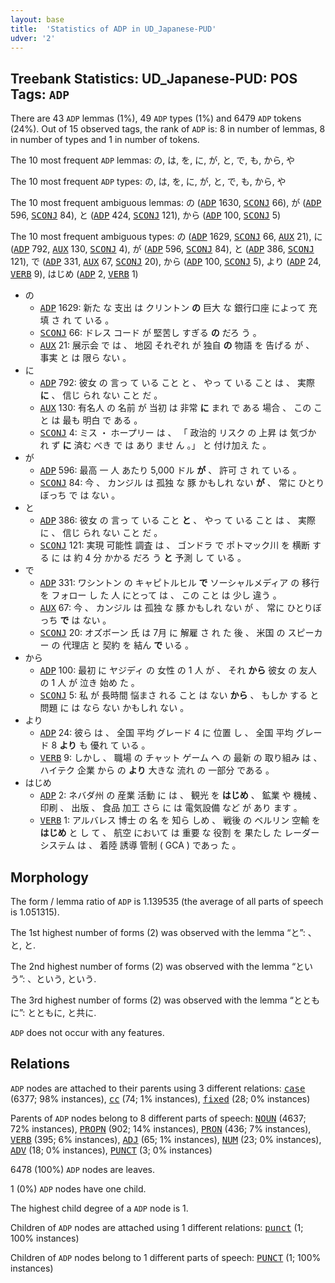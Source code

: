 ```yaml
---
layout: base
title:  'Statistics of ADP in UD_Japanese-PUD'
udver: '2'
---
```


## Treebank Statistics: UD_Japanese-PUD: POS Tags: `ADP`

There are 43 `ADP` lemmas (1%), 49 `ADP` types (1%) and 6479 `ADP` tokens (24%).
Out of 15 observed tags, the rank of `ADP` is: 8 in number of lemmas, 8 in number of types and 1 in number of tokens.

The 10 most frequent `ADP` lemmas: の, は, を, に, が, と, で, も, から, や

The 10 most frequent `ADP` types:  の, は, を, に, が, と, で, も, から, や

The 10 most frequent ambiguous lemmas: の (<tt><a href="ja_pud-pos-ADP.html">ADP</a></tt> 1630, <tt><a href="ja_pud-pos-SCONJ.html">SCONJ</a></tt> 66), が (<tt><a href="ja_pud-pos-ADP.html">ADP</a></tt> 596, <tt><a href="ja_pud-pos-SCONJ.html">SCONJ</a></tt> 84), と (<tt><a href="ja_pud-pos-ADP.html">ADP</a></tt> 424, <tt><a href="ja_pud-pos-SCONJ.html">SCONJ</a></tt> 121), から (<tt><a href="ja_pud-pos-ADP.html">ADP</a></tt> 100, <tt><a href="ja_pud-pos-SCONJ.html">SCONJ</a></tt> 5)

The 10 most frequent ambiguous types:  の (<tt><a href="ja_pud-pos-ADP.html">ADP</a></tt> 1629, <tt><a href="ja_pud-pos-SCONJ.html">SCONJ</a></tt> 66, <tt><a href="ja_pud-pos-AUX.html">AUX</a></tt> 21), に (<tt><a href="ja_pud-pos-ADP.html">ADP</a></tt> 792, <tt><a href="ja_pud-pos-AUX.html">AUX</a></tt> 130, <tt><a href="ja_pud-pos-SCONJ.html">SCONJ</a></tt> 4), が (<tt><a href="ja_pud-pos-ADP.html">ADP</a></tt> 596, <tt><a href="ja_pud-pos-SCONJ.html">SCONJ</a></tt> 84), と (<tt><a href="ja_pud-pos-ADP.html">ADP</a></tt> 386, <tt><a href="ja_pud-pos-SCONJ.html">SCONJ</a></tt> 121), で (<tt><a href="ja_pud-pos-ADP.html">ADP</a></tt> 331, <tt><a href="ja_pud-pos-AUX.html">AUX</a></tt> 67, <tt><a href="ja_pud-pos-SCONJ.html">SCONJ</a></tt> 20), から (<tt><a href="ja_pud-pos-ADP.html">ADP</a></tt> 100, <tt><a href="ja_pud-pos-SCONJ.html">SCONJ</a></tt> 5), より (<tt><a href="ja_pud-pos-ADP.html">ADP</a></tt> 24, <tt><a href="ja_pud-pos-VERB.html">VERB</a></tt> 9), はじめ (<tt><a href="ja_pud-pos-ADP.html">ADP</a></tt> 2, <tt><a href="ja_pud-pos-VERB.html">VERB</a></tt> 1)


* の
  * <tt><a href="ja_pud-pos-ADP.html">ADP</a></tt> 1629: 新た な 支出 は クリントン <b>の</b> 巨大 な 銀行口座 によって 充填 さ れ て いる 。
  * <tt><a href="ja_pud-pos-SCONJ.html">SCONJ</a></tt> 66: ドレス コード が 堅苦し すぎる <b>の</b> だろ う 。
  * <tt><a href="ja_pud-pos-AUX.html">AUX</a></tt> 21: 展示会 で は 、 地図 それぞれ が 独自 <b>の</b> 物語 を 告げる が 、 事実 と は 限ら ない 。
* に
  * <tt><a href="ja_pud-pos-ADP.html">ADP</a></tt> 792: 彼女 の 言っ て いる こと と 、 やっ て いる こと は 、 実際 <b>に</b> 、 信じ られ ない こと だ 。
  * <tt><a href="ja_pud-pos-AUX.html">AUX</a></tt> 130: 有名人 の 名前 が 当初 は 非常 <b>に</b> まれ で ある 場合 、 この こと は 最も 明白 で ある 。
  * <tt><a href="ja_pud-pos-SCONJ.html">SCONJ</a></tt> 4: ミス ・ ホープリー は 、 「 政治的 リスク の 上昇 は 気づか れ ず <b>に</b> 済む べき で は あり ませ ん 。」 と 付け加え た 。
* が
  * <tt><a href="ja_pud-pos-ADP.html">ADP</a></tt> 596: 最高 一 人 あたり 5,000 ドル <b>が</b> 、 許可 さ れ て いる 。
  * <tt><a href="ja_pud-pos-SCONJ.html">SCONJ</a></tt> 84: 今 、 カンジル は 孤独 な 豚 かもしれ ない <b>が</b> 、 常に ひとりぼっち で は ない 。
* と
  * <tt><a href="ja_pud-pos-ADP.html">ADP</a></tt> 386: 彼女 の 言っ て いる こと <b>と</b> 、 やっ て いる こと は 、 実際 に 、 信じ られ ない こと だ 。
  * <tt><a href="ja_pud-pos-SCONJ.html">SCONJ</a></tt> 121: 実現 可能性 調査 は 、 ゴンドラ で ポトマック川 を 横断 する に は 約 4 分 かかる だろ う <b>と</b> 予測 し て いる 。
* で
  * <tt><a href="ja_pud-pos-ADP.html">ADP</a></tt> 331: ワシントン の キャピトルヒル <b>で</b> ソーシャルメディア の 移行 を フォロー し た 人 にとって は 、 この こと は 少し 違う 。
  * <tt><a href="ja_pud-pos-AUX.html">AUX</a></tt> 67: 今 、 カンジル は 孤独 な 豚 かもしれ ない が 、 常に ひとりぼっち <b>で</b> は ない 。
  * <tt><a href="ja_pud-pos-SCONJ.html">SCONJ</a></tt> 20: オズボーン 氏 は 7月 に 解雇 さ れ た 後 、 米国 の スピーカー の 代理店 と 契約 を 結ん <b>で</b> いる 。
* から
  * <tt><a href="ja_pud-pos-ADP.html">ADP</a></tt> 100: 最初 に ヤジディ の 女性 の 1 人 が 、 それ <b>から</b> 彼女 の 友人 の 1 人 が 泣き 始め た 。
  * <tt><a href="ja_pud-pos-SCONJ.html">SCONJ</a></tt> 5: 私 が 長時間 悩まさ れる こと は ない <b>から</b> 、 もしか する と 問題 に は なら ない かもしれ ない 。
* より
  * <tt><a href="ja_pud-pos-ADP.html">ADP</a></tt> 24: 彼ら は 、 全国 平均 グレード 4 に 位置 し 、 全国 平均 グレード 8 <b>より</b> も 優れ て いる 。
  * <tt><a href="ja_pud-pos-VERB.html">VERB</a></tt> 9: しかし 、 職場 の チャット ゲーム へ の 最新 の 取り組み は 、 ハイテク 企業 から の <b>より</b> 大きな 流れ の 一部分 である 。
* はじめ
  * <tt><a href="ja_pud-pos-ADP.html">ADP</a></tt> 2: ネバダ州 の 産業 活動 に は 、 観光 を <b>はじめ</b> 、 鉱業 や 機械 、 印刷 、 出版 、 食品 加工 さら に は 電気設備 など が あり ます 。
  * <tt><a href="ja_pud-pos-VERB.html">VERB</a></tt> 1: アルバレス 博士 の 名 を 知ら しめ 、 戦後 の ベルリン 空輸 を <b>はじめ</b> と し て 、 航空 において は 重要 な 役割 を 果たし た レーダーシステム は 、 着陸 誘導 管制 ( GCA ) であっ た 。

## Morphology

The form / lemma ratio of `ADP` is 1.139535 (the average of all parts of speech is 1.051315).

The 1st highest number of forms (2) was observed with the lemma “と”: 、と, と.

The 2nd highest number of forms (2) was observed with the lemma “という”: 、という, という.

The 3rd highest number of forms (2) was observed with the lemma “とともに”: とともに, と共に.

`ADP` does not occur with any features.


## Relations

`ADP` nodes are attached to their parents using 3 different relations: <tt><a href="ja_pud-dep-case.html">case</a></tt> (6377; 98% instances), <tt><a href="ja_pud-dep-cc.html">cc</a></tt> (74; 1% instances), <tt><a href="ja_pud-dep-fixed.html">fixed</a></tt> (28; 0% instances)

Parents of `ADP` nodes belong to 8 different parts of speech: <tt><a href="ja_pud-pos-NOUN.html">NOUN</a></tt> (4637; 72% instances), <tt><a href="ja_pud-pos-PROPN.html">PROPN</a></tt> (902; 14% instances), <tt><a href="ja_pud-pos-PRON.html">PRON</a></tt> (436; 7% instances), <tt><a href="ja_pud-pos-VERB.html">VERB</a></tt> (395; 6% instances), <tt><a href="ja_pud-pos-ADJ.html">ADJ</a></tt> (65; 1% instances), <tt><a href="ja_pud-pos-NUM.html">NUM</a></tt> (23; 0% instances), <tt><a href="ja_pud-pos-ADV.html">ADV</a></tt> (18; 0% instances), <tt><a href="ja_pud-pos-PUNCT.html">PUNCT</a></tt> (3; 0% instances)

6478 (100%) `ADP` nodes are leaves.

1 (0%) `ADP` nodes have one child.

The highest child degree of a `ADP` node is 1.

Children of `ADP` nodes are attached using 1 different relations: <tt><a href="ja_pud-dep-punct.html">punct</a></tt> (1; 100% instances)

Children of `ADP` nodes belong to 1 different parts of speech: <tt><a href="ja_pud-pos-PUNCT.html">PUNCT</a></tt> (1; 100% instances)

